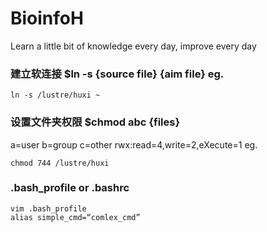 # BioinfoH
Learn a little bit of knowledge every day, improve every day

### 建立软连接 $ln -s {source file} {aim file} eg.  

``` 
ln -s /lustre/huxi ~ 

```

### 设置文件夹权限 $chmod abc {files}  

a=user b=group c=other
rwx:read=4,write=2,eXecute=1 eg.
``` 
chmod 744 /lustre/huxi 
```


### .bash_profile or .bashrc  

``` 
vim .bash_profile 
alias simple_cmd=“comlex_cmd” 
```

#
